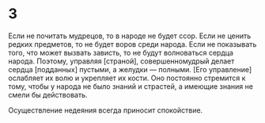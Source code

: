 # 3

Если не почитать мудрецов, то в народе не будет ссор. Если не ценить редких предметов, то не будет воров среди народа. Если не показывать того, что может вызвать зависть, то не будут волноваться сердца народа. Поэтому, управляя [страной], совершенномудрый делает сердца [подданных] пустыми, а желудки — полными. [Его управление] ослабляет их волю и укрепляет их кости. Оно постоянно стремится к тому, чтобы у народа не было знаний и страстей, а имеющие знания не смели бы действовать.

Осуществление недеяния всегда приносит спокойствие.